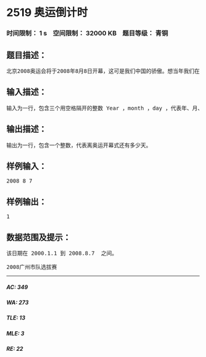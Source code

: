 # 2519 奥运倒计时   
### 时间限制： 1 s&nbsp;&nbsp;&nbsp;&nbsp;空间限制： 32000 KB&nbsp;&nbsp;&nbsp;&nbsp;题目等级： 青铜  
## 题目描述：  

<pre>
北京2008奥运会将于2008年8月8日开幕，这可是我们中国的骄傲。想当年我们在争取2000年奥运会主办权惜败之后，终于有机会在今年扬眉吐气了。现在，我们每天都看到奥运的倒计时，各大网站都贴着“距奥运开幕还有XXX天”。现在我们自己也算一把，看一下从这个世纪开始的某一天，离我们的2008年奥运开幕还有多少天。
</pre>
  
  
## 输入描述：  

<pre>
输入为一行，包含三个用空格隔开的整数 Year ，month ，day ，代表年、月、日。输入数据保证是一个合法的日期.
</pre>
  
  
## 输出描述：  

<pre>
输出为一行，包含一个整数，代表离奥运开幕式还有多少天。
</pre>
  
  
## 样例输入：  

<pre>
2008 8 7
</pre>
  
  
## 样例输出：  

<pre>
1
</pre>
  
  
## 数据范围及提示：  

<pre>
该日期在 2000.1.1 到 2008.8.7  之间。
 
2008广州市队选拔赛
</pre>
  
  
***  

##### AC: 349  
##### WA: 273  
##### TLE: 13  
##### MLE: 3  
##### RE: 22  
